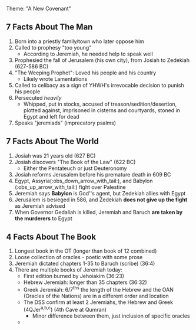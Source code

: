 Theme: "A New Covenant"

## 7 Facts About The Man

1. Born into a priestly family/town who later oppose him
2. Called to prophesy "too young"
	- According to Jeremiah, he needed help to speak well
3. Prophesied the fall of Jerusalem (his own city), from Josiah to Zedekiah (627-586 BC)
4. "The Weeping Prophet": Loved his people and his country
	- Likely wrote Lamentations
5. Called to celibacy as a sign of YHWH's irrevocable decision to punish his people
6. Persecuted *heavily*
	- Whipped, put in stocks, accused of treason/sedition/desertion, plotted against, imprisoned in cisterns and courtyards, stoned in Egypt and left for dead
7. Speaks "jeremiads" (imprecatory psalms)

## 7 Facts About The World

1. Josiah was 21 years old (627 BC)
2. Josiah discovers "The Book of the Law" (622 BC)
	- Either the Pentateuch or just Deuteronomy
3. Josiah reforms Jerusalem before his premature death in 609 BC
4. Egypt, Assyria(:obs_down_arrow_with_tail:), and Babylon (:obs_up_arrow_with_tail:) fight over Palestine
5. Jeremiah says **Babylon** is God''s agent, but Zedekiah allies with Egypt
6. Jerusalem is besieged in 586, and Zedekiah **does not give up the fight** as Jeremiah advised
7. When Governor Gedaliah is killed, Jeremiah and Baruch **are taken by the murderers** to Egypt

## 4 Facts About The Book

1. Longest book in the OT (longer than book of 12 combined)
2. Loose collection of oracles - poetic with some prose
3. Jeremiah dictated chapters 1-35 to Baruch (scribe) (36:4)
4. There are multiple books of Jeremiah today:
	- First edition burned by Jehoiakim (36:23)
	- Hebrew Jeremiah: longer than 35 chapters (36:32)
	- Greek Jeremiah: 6/7<sup>ths</sup> the length of the Hebrew and the OAN (Oracles of the Nations) are in a different order and location
	- The DSS confirm at least 2 Jeremiahs, the Hebrew and Greek (4QJer<sup>a,b,c</sup>) (4th Cave at Qumran)
		- Minor difference between them, just inclusion of specific oracles
	- 